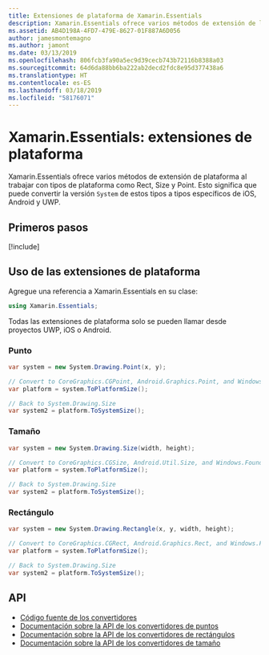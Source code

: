```yaml
---
title: Extensiones de plataforma de Xamarin.Essentials
description: Xamarin.Essentials ofrece varios métodos de extensión de la plataforma al trabajar con tipos de plataforma como Rect, Size y Point.
ms.assetid: AB4D198A-4FD7-479E-8627-01F887A6D056
author: jamesmontemagno
ms.author: jamont
ms.date: 03/13/2019
ms.openlocfilehash: 806fcb3fa90a5ec9d39cecb743b72116b8388a03
ms.sourcegitcommit: 64d6da88bb6ba222ab2decd2fdc8e95d377438a6
ms.translationtype: HT
ms.contentlocale: es-ES
ms.lasthandoff: 03/18/2019
ms.locfileid: "58176071"
---
```

# <a name="xamarinessentials-platform-extensions"></a>Xamarin.Essentials: extensiones de plataforma

Xamarin.Essentials ofrece varios métodos de extensión de plataforma al trabajar con tipos de plataforma como Rect, Size y Point. Esto significa que puede convertir la versión `System` de estos tipos a tipos específicos de iOS, Android y UWP. 

## <a name="get-started"></a>Primeros pasos

[!include[](~/essentials/includes/get-started.md)]

## <a name="using-platform-extensions"></a>Uso de las extensiones de plataforma

Agregue una referencia a Xamarin.Essentials en su clase:

```csharp
using Xamarin.Essentials;
```

Todas las extensiones de plataforma solo se pueden llamar desde proyectos UWP, iOS o Android.

### <a name="point"></a>Punto

```csharp
var system = new System.Drawing.Point(x, y);

// Convert to CoreGraphics.CGPoint, Android.Graphics.Point, and Windows.Foundation.Point
var platform = system.ToPlatformSize();

// Back to System.Drawing.Size
var system2 = platform.ToSystemSize();
```

### <a name="size"></a>Tamaño

```csharp
var system = new System.Drawing.Size(width, height);

// Convert to CoreGraphics.CGSize, Android.Util.Size, and Windows.Foundation.Size
var platform = system.ToPlatformSize();

// Back to System.Drawing.Size
var system2 = platform.ToSystemSize();
```

### <a name="rectangle"></a>Rectángulo

```csharp
var system = new System.Drawing.Rectangle(x, y, width, height);

// Convert to CoreGraphics.CGRect, Android.Graphics.Rect, and Windows.Foundation.Rect
var platform = system.ToPlatformSize();

// Back to System.Drawing.Size
var system2 = platform.ToSystemSize();
```

## <a name="api"></a>API

- [Código fuente de los convertidores](https://github.com/xamarin/Essentials/tree/master/Xamarin.Essentials/Types/PlatformExtensions)
- [Documentación sobre la API de los convertidores de puntos](xref:Xamarin.Essentials.PointConverters)
- [Documentación sobre la API de los convertidores de rectángulos](xref:Xamarin.Essentials.RectangleConverters)
- [Documentación sobre la API de los convertidores de tamaño](xref:Xamarin.Essentials.SizeConverters)
